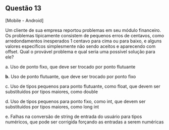 

## Questão 13
[Mobile - Android]

Um cliente de sua empresa reportou problemas em seu módulo financeiro. Os problemas tipicamente consistem de pequenos erros de centavos, como arredondamentos inesperados 1 centavo para cima ou para baixo, e alguns valores específicos simplesmente não sendo aceitos e aparecendo com offset. Qual o provável problema e qual seria uma possível solução para ele?

a. Uso de ponto fixo, que deve ser trocado por ponto flutuante

**b.** Uso de ponto flutuante, que deve ser trocado por ponto fixo

c. Uso de tipos pequenos para ponto flutuante, como float, que devem ser substituídos por tipos maiores, como double

d. Uso de tipos pequenos para ponto fixo, como int, que devem ser substituídos por tipos maiores, como long int

e. Falhas na conversão de string de entrada do usuário para tipos numéricos, que pode ser corrigida forçando as entradas a serem numéricas



